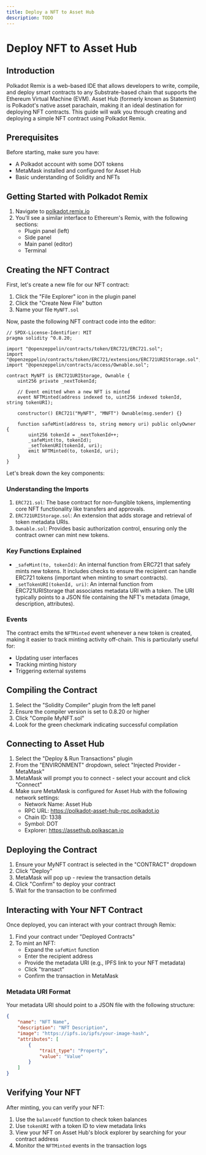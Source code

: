 ```yaml
---
title: Deploy a NFT to Asset Hub
description: TODO
---
```


# Deploy NFT to Asset Hub

## Introduction

Polkadot Remix is a web-based IDE that allows developers to write, compile, and deploy smart contracts to any Substrate-based chain that supports the Ethereum Virtual Machine (EVM). Asset Hub (formerly known as Statemint) is Polkadot's native asset parachain, making it an ideal destination for deploying NFT contracts. This guide will walk you through creating and deploying a simple NFT contract using Polkadot Remix.

## Prerequisites

Before starting, make sure you have:
- A Polkadot account with some DOT tokens
- MetaMask installed and configured for Asset Hub
- Basic understanding of Solidity and NFTs

## Getting Started with Polkadot Remix

1. Navigate to [polkadot.remix.io](https://polkadot.remix.io)
2. You'll see a similar interface to Ethereum's Remix, with the following sections:
   - Plugin panel (left)
   - Side panel
   - Main panel (editor)
   - Terminal

## Creating the NFT Contract

First, let's create a new file for our NFT contract:

1. Click the "File Explorer" icon in the plugin panel
2. Click the "Create New File" button
3. Name your file `MyNFT.sol`

Now, paste the following NFT contract code into the editor:

```solidity
// SPDX-License-Identifier: MIT
pragma solidity ^0.8.20;

import "@openzeppelin/contracts/token/ERC721/ERC721.sol";
import "@openzeppelin/contracts/token/ERC721/extensions/ERC721URIStorage.sol";
import "@openzeppelin/contracts/access/Ownable.sol";

contract MyNFT is ERC721URIStorage, Ownable {
    uint256 private _nextTokenId;
    
    // Event emitted when a new NFT is minted
    event NFTMinted(address indexed to, uint256 indexed tokenId, string tokenURI);

    constructor() ERC721("MyNFT", "MNFT") Ownable(msg.sender) {}

    function safeMint(address to, string memory uri) public onlyOwner {
        uint256 tokenId = _nextTokenId++;
        _safeMint(to, tokenId);
        _setTokenURI(tokenId, uri);
        emit NFTMinted(to, tokenId, uri);
    }
}
```

Let's break down the key components:

### Understanding the Imports
1. `ERC721.sol`: The base contract for non-fungible tokens, implementing core NFT functionality like transfers and approvals.
2. `ERC721URIStorage.sol`: An extension that adds storage and retrieval of token metadata URIs.
3. `Ownable.sol`: Provides basic authorization control, ensuring only the contract owner can mint new tokens.

### Key Functions Explained

- `_safeMint(to, tokenId)`: An internal function from ERC721 that safely mints new tokens. It includes checks to ensure the recipient can handle ERC721 tokens (important when minting to smart contracts).
- `_setTokenURI(tokenId, uri)`: An internal function from ERC721URIStorage that associates metadata URI with a token. The URI typically points to a JSON file containing the NFT's metadata (image, description, attributes).

### Events

The contract emits the `NFTMinted` event whenever a new token is created, making it easier to track minting activity off-chain. This is particularly useful for:
- Updating user interfaces
- Tracking minting history
- Triggering external systems

## Compiling the Contract

1. Select the "Solidity Compiler" plugin from the left panel
2. Ensure the compiler version is set to 0.8.20 or higher
3. Click "Compile MyNFT.sol"
4. Look for the green checkmark indicating successful compilation

## Connecting to Asset Hub

1. Select the "Deploy & Run Transactions" plugin
2. From the "ENVIRONMENT" dropdown, select "Injected Provider - MetaMask"
3. MetaMask will prompt you to connect - select your account and click "Connect"
4. Make sure MetaMask is configured for Asset Hub with the following network settings:
   - Network Name: Asset Hub
   - RPC URL: https://polkadot-asset-hub-rpc.polkadot.io
   - Chain ID: 1338
   - Symbol: DOT
   - Explorer: https://assethub.polkascan.io

## Deploying the Contract

1. Ensure your MyNFT contract is selected in the "CONTRACT" dropdown
2. Click "Deploy"
3. MetaMask will pop up - review the transaction details
4. Click "Confirm" to deploy your contract
5. Wait for the transaction to be confirmed

## Interacting with Your NFT Contract

Once deployed, you can interact with your contract through Remix:

1. Find your contract under "Deployed Contracts"
2. To mint an NFT:
   - Expand the `safeMint` function
   - Enter the recipient address
   - Provide the metadata URI (e.g., IPFS link to your NFT metadata)
   - Click "transact"
   - Confirm the transaction in MetaMask

### Metadata URI Format

Your metadata URI should point to a JSON file with the following structure:
```json
{
    "name": "NFT Name",
    "description": "NFT Description",
    "image": "https://ipfs.io/ipfs/your-image-hash",
    "attributes": [
        {
            "trait_type": "Property",
            "value": "Value"
        }
    ]
}
```

## Verifying Your NFT

After minting, you can verify your NFT:

1. Use the `balanceOf` function to check token balances
2. Use `tokenURI` with a token ID to view metadata links
3. View your NFT on Asset Hub's block explorer by searching for your contract address
4. Monitor the `NFTMinted` events in the transaction logs
